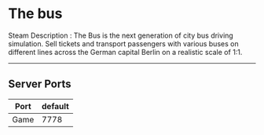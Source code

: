 # The bus

Steam Description :
The Bus is the next generation of city bus driving simulation. Sell tickets and transport passengers with various buses on different lines across the German capital Berlin on a realistic scale of 1:1. 

---
## Server Ports


| Port    | default |
|---------|---------|
| Game    | 7778    |
